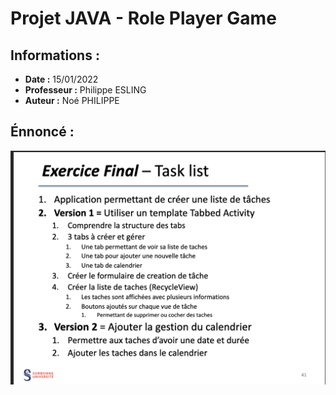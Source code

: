 # Projet JAVA - Role Player Game

## Informations :

- **Date :** 15/01/2022
- **Professeur :** Philippe ESLING
- **Auteur :** Noé PHILIPPE

## Énnoncé :

![](TaskList.png)
